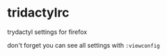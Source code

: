 # tridactylrc
trydactyl settings for firefox

don't forget you can see all settings with `:viewconfig`